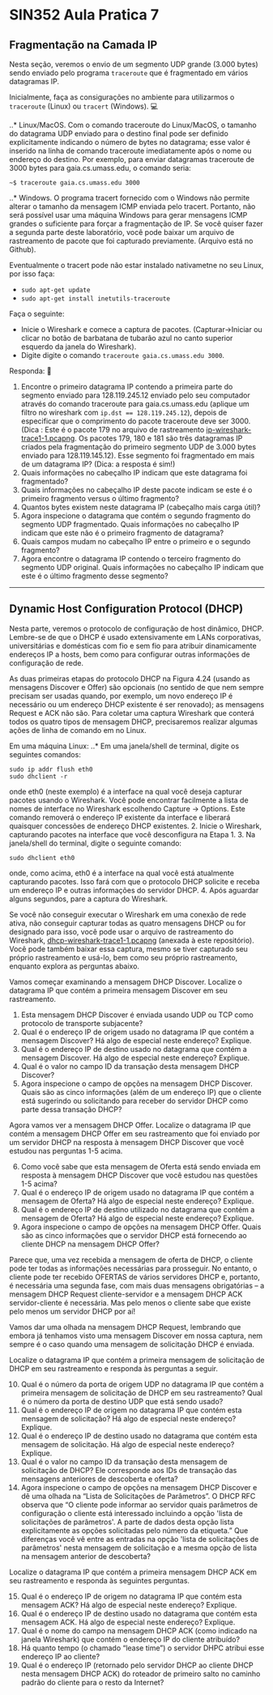 # SIN352 Aula Pratica 7

## Fragmentação na Camada IP

Nesta seção, veremos o envio de um segmento UDP grande (3.000 bytes) sendo enviado pelo programa `traceroute` que é fragmentado em vários datagramas IP.

Inicialmente, faça as consigurações no ambiente para utilizarmos o `traceroute` (Linux) ou `tracert` (Windows). :computer:

..* Linux/MacOS. Com o comando traceroute do Linux/MacOS, o tamanho do datagrama UDP enviado para o destino final pode ser definido explicitamente indicando o número de bytes no datagrama; esse valor é inserido na linha de comando traceroute imediatamente após o nome ou endereço do destino. Por exemplo, para enviar datagramas traceroute de 3000 bytes para gaia.cs.umass.edu, o comando seria:
```
~$ traceroute gaia.cs.umass.edu 3000
```
..* Windows. O programa tracert fornecido com o Windows não permite alterar o tamanho da mensagem ICMP enviada pelo tracert. Portanto, não será possível usar uma máquina Windows para gerar mensagens ICMP grandes o suficiente para forçar a fragmentação de IP. Se você quiser fazer a segunda parte deste laboratório, você pode baixar um arquivo de rastreamento de pacote que foi capturado previamente. (Arquivo está no Github).

Eventualmente o tracert pode não estar instalado nativametne no seu Linux, por isso faça:

* `sudo apt-get update`
* `sudo apt-get install inetutils-traceroute`

Faça o seguinte:

* Inicie o Wireshark e comece a captura de pacotes. (Capturar->Iniciar ou clicar no botão de barbatana de tubarão azul no canto superior esquerdo da janela do Wireshark).
* Digite digite o comando `traceroute gaia.cs.umass.edu 3000`.

Responda: :notebook:

1. Encontre o primeiro datagrama IP contendo a primeira parte do segmento enviado para 128.119.245.12 enviado pelo seu computador através do comando traceroute para gaia.cs.umass.edu (aplique um filtro no wireshark com `ip.dst == 128.119.245.12`), depois de especificar que o comprimento do pacote traceroute deve ser 3000. (Dica : Este é o pacote 179 no arquivo de rastreamento [ip-wireshark-trace1-1.pcapng]([other_file.md](https://github.com/romoreira/romoreira-SIN352-AulaPratica-7/blob/main/ip-wireshark-trace1-1.pcapng)). Os pacotes 179, 180 e 181 são três datagramas IP criados pela fragmentação do primeiro segmento UDP de 3.000 bytes enviado para 128.119.145.12). Esse segmento foi fragmentado em mais de um datagrama IP? (Dica: a resposta é sim!)
2. Quais informações no cabeçalho IP indicam que este datagrama foi fragmentado?
3. Quais informações no cabeçalho IP deste pacote indicam se este é o primeiro fragmento versus o último fragmento?
4. Quantos bytes existem neste datagrama IP (cabeçalho mais carga útil)?
5. Agora inspecione o datagrama que contém o segundo fragmento do segmento UDP fragmentado. Quais informações no cabeçalho IP indicam que este não é o primeiro fragmento de datagrama?
6. Quais campos mudam no cabeçalho IP entre o primeiro e o segundo fragmento?
7. Agora encontre o datagrama IP contendo o terceiro fragmento do segmento UDP original. Quais informações no cabeçalho IP indicam que este é o último fragmento desse segmento?

***

## Dynamic Host Configuration Protocol (DHCP)

Nesta parte, veremos o protocolo de configuração de host dinâmico, DHCP. Lembre-se de que o DHCP é usado extensivamente em LANs corporativas, universitárias e domésticas com fio e sem fio para atribuir dinamicamente endereços IP a hosts, bem como para configurar outras informações de configuração de rede.

As duas primeiras etapas do protocolo DHCP na Figura 4.24 (usando as mensagens Discover e Offer) são opcionais (no sentido de que nem sempre precisam ser usadas quando, por exemplo, um novo endereço IP é necessário ou um endereço DHCP existente é ser renovado); as mensagens Request e ACK não são. Para coletar uma captura Wireshark que conterá todos os quatro tipos de mensagem DHCP, precisaremos realizar algumas ações de linha de comando em no Linux.


Em uma máquina Linux:
..* Em uma janela/shell de terminal, digite os seguintes comandos:
```
sudo ip addr flush eth0
sudo dhclient -r
```
onde eth0 (neste exemplo) é a interface na qual você deseja capturar pacotes usando o Wireshark. Você pode encontrar facilmente a lista de nomes de interface no Wireshark escolhendo Capture -> Options. Este comando removerá o endereço IP existente da interface e liberará quaisquer concessões de endereço DHCP existentes.
2. Inicie o Wireshark, capturando pacotes na interface que você desconfigura na Etapa 1.
3. Na janela/shell do terminal, digite o seguinte comando:
```
sudo dhclient eth0
```
onde, como acima, eth0 é a interface na qual você está atualmente capturando pacotes. Isso fará com que o protocolo DHCP solicite e receba um endereço IP e outras informações do servidor DHCP.
4. Após aguardar alguns segundos, pare a captura do Wireshark.


Se você não conseguir executar o Wireshark em uma conexão de rede ativa, não conseguir capturar todas as quatro mensagens DHCP ou for designado para isso, você pode usar o arquivo de rastreamento do Wireshark, [dhcp-wireshark-trace1-1.pcapng](https://github.com/romoreira/romoreira-SIN352-AulaPratica-7/blob/main/dhcp-wireshark-trace1-1.pcapng) (anexada à este repositório). Você pode também baixar essa captura, mesmo se tiver capturado seu próprio rastreamento e usá-lo, bem como seu próprio rastreamento, enquanto explora as perguntas abaixo.

Vamos começar examinando a mensagem DHCP Discover. Localize o datagrama IP que contém a primeira mensagem Discover em seu rastreamento.

1. Esta mensagem DHCP Discover é enviada usando UDP ou TCP como protocolo de transporte subjacente?
2. Qual é o endereço IP de origem usado no datagrama IP que contém a mensagem Discover? Há algo de especial neste endereço? Explique.
3. Qual é o endereço IP de destino usado no datagrama que contém a mensagem Discover. Há algo de especial neste endereço? Explique.
4. Qual é o valor no campo ID da transação desta mensagem DHCP Discover?
5. Agora inspecione o campo de opções na mensagem DHCP Discover. Quais são as cinco informações (além de um endereço IP) que o cliente está sugerindo ou solicitando para receber do servidor DHCP como parte dessa transação DHCP?

Agora vamos ver a mensagem DHCP Offer. Localize o datagrama IP que contém a mensagem DHCP Offer em seu rastreamento que foi enviado por um servidor DHCP na resposta à mensagem DHCP Discover que você estudou nas perguntas 1-5 acima.

6. Como você sabe que esta mensagem de Oferta está sendo enviada em resposta à mensagem DHCP Discover que você estudou nas questões 1-5 acima?
7. Qual é o endereço IP de origem usado no datagrama IP que contém a mensagem de Oferta? Há algo de especial neste endereço? Explique.
8. Qual é o endereço IP de destino utilizado no datagrama que contém a mensagem de Oferta? Há algo de especial neste endereço? Explique. 
9. Agora inspecione o campo de opções na mensagem DHCP Offer. Quais são as cinco informações que o servidor DHCP está fornecendo ao cliente DHCP na mensagem DHCP Offer?

Parece que, uma vez recebida a mensagem de oferta de DHCP, o cliente pode ter todas as informações necessárias para prosseguir. No entanto, o cliente pode ter recebido OFERTAS de vários servidores DHCP e, portanto, é necessária uma segunda fase, com mais duas mensagens obrigatórias – a mensagem DHCP Request cliente-servidor e a mensagem DHCP ACK servidor-cliente é necessária. Mas pelo menos o cliente sabe que existe pelo menos um servidor DHCP por aí! 

Vamos dar uma olhada na mensagem DHCP Request, lembrando que embora já tenhamos visto uma mensagem Discover em nossa captura, nem sempre é o caso quando uma mensagem de solicitação DHCP é enviada.

Localize o datagrama IP que contém a primeira mensagem de solicitação de DHCP em seu rastreamento e responda às perguntas a seguir.

10. Qual é o número da porta de origem UDP no datagrama IP que contém a primeira mensagem de solicitação de DHCP em seu rastreamento? Qual é o número da porta de destino UDP que está sendo usado?
11. Qual é o endereço IP de origem no datagrama IP que contém esta mensagem de solicitação? Há algo de especial neste endereço? Explique.
12. Qual é o endereço IP de destino usado no datagrama que contém esta mensagem de solicitação. Há algo de especial neste endereço? Explique.
13. Qual é o valor no campo ID da transação desta mensagem de solicitação de DHCP? Ele corresponde aos IDs de transação das mensagens anteriores de descoberta e oferta?
14. Agora inspecione o campo de opções na mensagem DHCP Discover e dê uma olhada na “Lista de Solicitações de Parâmetros”. O DHCP RFC observa que
“O cliente pode informar ao servidor quais parâmetros de configuração o cliente está interessado incluindo a opção 'lista de solicitações de parâmetros'. A parte de dados desta opção lista explicitamente as opções solicitadas pelo número da etiqueta.”
Que diferenças você vê entre as entradas na opção 'lista de solicitações de parâmetros' nesta mensagem de solicitação e a mesma opção de lista na mensagem anterior de descoberta?

Localize o datagrama IP que contém a primeira mensagem DHCP ACK em seu rastreamento e responda às seguintes perguntas.

15. Qual é o endereço IP de origem no datagrama IP que contém esta mensagem ACK? Há algo de especial neste endereço? Explique.
16. Qual é o endereço IP de destino usado no datagrama que contém esta mensagem ACK. Há algo de especial neste endereço? Explique.
17. Qual é o nome do campo na mensagem DHCP ACK (como indicado na janela Wireshark) que contém o endereço IP do cliente atribuído?
18. Há quanto tempo (o chamado “lease time”) o servidor DHPC atribui esse endereço IP ao cliente?
19. Qual é o endereço IP (retornado pelo servidor DHCP ao cliente DHCP nesta mensagem DHCP ACK) do roteador de primeiro salto no caminho padrão do cliente para o resto da Internet?

